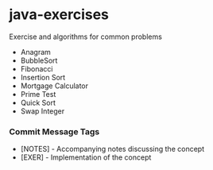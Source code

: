 # java-exercises
Exercise and algorithms for common problems

* Anagram
* BubbleSort
* Fibonacci
* Insertion Sort
* Mortgage Calculator
* Prime Test
* Quick Sort
* Swap Integer


### Commit Message Tags
* [NOTES] - Accompanying notes discussing the concept
* [EXER] - Implementation of the concept
